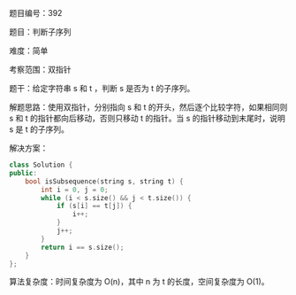 题目编号：392

题目：判断子序列

难度：简单

考察范围：双指针

题干：给定字符串 s 和 t ，判断 s 是否为 t 的子序列。

解题思路：使用双指针，分别指向 s 和 t 的开头，然后逐个比较字符，如果相同则 s 和 t 的指针都向后移动，否则只移动 t 的指针。当 s 的指针移动到末尾时，说明 s 是 t 的子序列。

解决方案：

```cpp
class Solution {
public:
    bool isSubsequence(string s, string t) {
        int i = 0, j = 0;
        while (i < s.size() && j < t.size()) {
            if (s[i] == t[j]) {
                i++;
            }
            j++;
        }
        return i == s.size();
    }
};
```

算法复杂度：时间复杂度为 O(n)，其中 n 为 t 的长度，空间复杂度为 O(1)。
